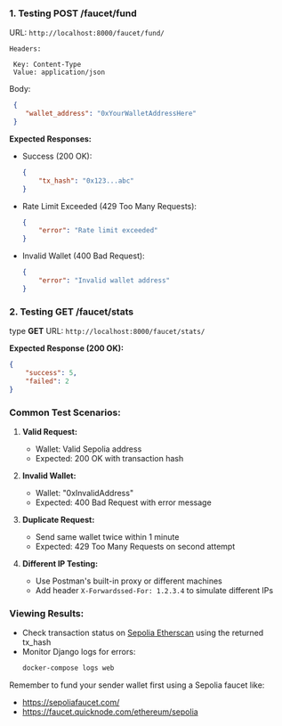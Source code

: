 ### 1. Testing POST /faucet/fund

URL: `http://localhost:8000/faucet/fund/`

   ```
   Headers:

    Key: Content-Type
    Value: application/json
   
   ```

Body:
   ```json
    {
       "wallet_address": "0xYourWalletAddressHere"
    }
   ```

**Expected Responses:**

- Success (200 OK):

  ```json
  {
      "tx_hash": "0x123...abc"
  }
  ```

- Rate Limit Exceeded (429 Too Many Requests):
  ```json
  {
      "error": "Rate limit exceeded"
  }
  ```

- Invalid Wallet (400 Bad Request):

  ```json
  {
      "error": "Invalid wallet address"
  }
  ```

### 2. Testing GET /faucet/stats

type  **GET**
URL: `http://localhost:8000/faucet/stats/`

**Expected Response (200 OK):**
```json
{
    "success": 5,
    "failed": 2
}
```

### Common Test Scenarios:

1. **Valid Request:**
   - Wallet: Valid Sepolia address
   - Expected: 200 OK with transaction hash

2. **Invalid Wallet:**
   - Wallet: "0xInvalidAddress"
   - Expected: 400 Bad Request with error message

3. **Duplicate Request:**
   - Send same wallet twice within 1 minute
   - Expected: 429 Too Many Requests on second attempt

4. **Different IP Testing:**
   - Use Postman's built-in proxy or different machines
   - Add header `X-Forwardssed-For: 1.2.3.4` to simulate different IPs

### Viewing Results:
- Check transaction status on [Sepolia Etherscan](https://sepolia.etherscan.io/) using the returned tx_hash
- Monitor Django logs for errors:
  ```bash
  docker-compose logs web
  ```

Remember to fund your sender wallet first using a Sepolia faucet like:
- https://sepoliafaucet.com/
- https://faucet.quicknode.com/ethereum/sepolia